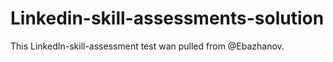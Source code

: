 # Linkedin-skill-assessments-solution

This LinkedIn-skill-assessment test wan pulled from @Ebazhanov.
